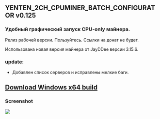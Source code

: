 <h2>YENTEN_2CH_CPUMINER_BATCH_CONFIGURATOR v0.125</h2>
<h3>Удобный графический запуск CPU-only майнера.</h3>

Релиз рабочей версии. Пользуйтесь. Ссылки на донат не будет.

Использована новая версия майнера от JayDDee версии 3.15.6.

<h3>update:</h3>

* Добавлен список серверов и исправлены мелкие баги.

<h2><a href=https://github.com/ChervyachokMigo/YENTEN-2ch-CPUMINER-BATCH-CONFFIGURER/releases/tag/v0.125>Download Windows x64 build</a></h2>

<h3>Screenshot</h3>
<img src=https://i.imgur.com/ZYNxicu.png>

